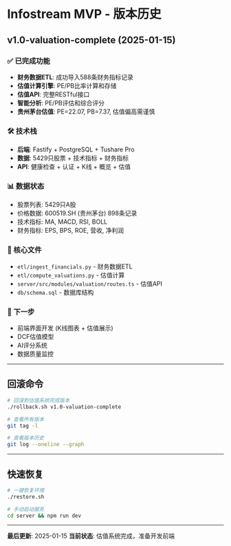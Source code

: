 # Infostream MVP - 版本历史

## v1.0-valuation-complete (2025-01-15)

### ✅ 已完成功能
- **财务数据ETL**: 成功导入588条财务指标记录
- **估值计算引擎**: PE/PB比率计算和存储
- **估值API**: 完整RESTful接口
- **智能分析**: PE/PB评估和综合评分
- **贵州茅台估值**: PE=22.07, PB=7.37, 估值偏高需谨慎

### 🛠️ 技术栈
- **后端**: Fastify + PostgreSQL + Tushare Pro
- **数据**: 5429只股票 + 技术指标 + 财务指标
- **API**: 健康检查 + 认证 + K线 + 概览 + 估值

### 📊 数据状态
- 股票列表: 5429只A股
- 价格数据: 600519.SH (贵州茅台) 898条记录
- 技术指标: MA, MACD, RSI, BOLL
- 财务指标: EPS, BPS, ROE, 营收, 净利润

### 🔧 核心文件
- `etl/ingest_financials.py` - 财务数据ETL
- `etl/compute_valuations.py` - 估值计算
- `server/src/modules/valuation/routes.ts` - 估值API
- `db/schema.sql` - 数据库结构

### 🚀 下一步
- 前端界面开发 (K线图表 + 估值展示)
- DCF估值模型
- AI评分系统
- 数据质量监控

---

## 回滚命令

```bash
# 回滚到估值系统完成版本
./rollback.sh v1.0-valuation-complete

# 查看所有版本
git tag -l

# 查看版本历史
git log --oneline --graph
```

---

## 快速恢复

```bash
# 一键恢复环境
./restore.sh

# 手动启动服务
cd server && npm run dev
```

---

**最后更新**: 2025-01-15
**当前状态**: 估值系统完成，准备开发前端
